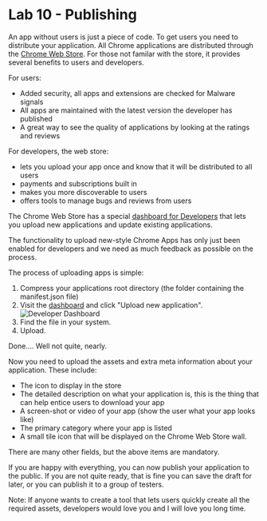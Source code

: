 Lab 10 - Publishing
===================

An app without users is just a piece of code.  To get users you need to distribute your application.  All Chrome applications are distributed through the [Chrome Web Store](https://chrome.google.com/webstore).  For those not familar with the store, it provides several benefits to users and developers.

For users:

*  Added security, all apps and extensions are checked for Malware signals
*  All apps are maintained with the latest version the developer has published
*  A great way to see the quality of applications by looking at the ratings and reviews

For developers, the web store:

*  lets you upload your app once and know that it will be distributed to all users
*  payments and subscriptions built in
*  makes you more discoverable to users
*  offers tools to manage bugs and reviews from users

The Chrome Web Store has a special [dashboard for Developers](https://chrome.google.com/webstore/developer/dashboard) that lets you upload new applications and update existing applications.

The functionality to upload new-style Chrome Apps has only just been enabled for developers and we need as much feedback as possible on the process.

The process of uploading apps is simple:

1.  Compress your applications root directory (the folder containing the manifest.json file)
2.  Visit the [dashboard](https://chrome.google.com/webstore/developer/dashboard) and click "Upload new application".
    ![Developer Dashboard](https://raw.github.com/Meggin/chrome-apps-appcelerated/master/lab_10_publishing/imgs/developerdashboard.png)
3.  Find the file in your system.
4.  Upload.

Done.... Well not quite, nearly.

Now you need to upload the assets and extra meta information about your application.  These include:

*  The icon to display in the store
*  The detailed description on what your application is, this is the thing that can help entice users to download your app
*  A screen-shot or video of your app (show the user what your app looks like)
*  The primary category where your app is listed
*  A small tile icon that will be displayed on the Chrome Web Store wall.

There are many other fields, but the above items are mandatory.  

If you are happy with everything, you can now publish your application to the public.  If you are not quite ready, that is fine you can save the draft for later, or you can publish it to a group of testers.

Note: If anyone wants to create a tool that lets users quickly create all the required assets, developers would love you and I will love you long time.
